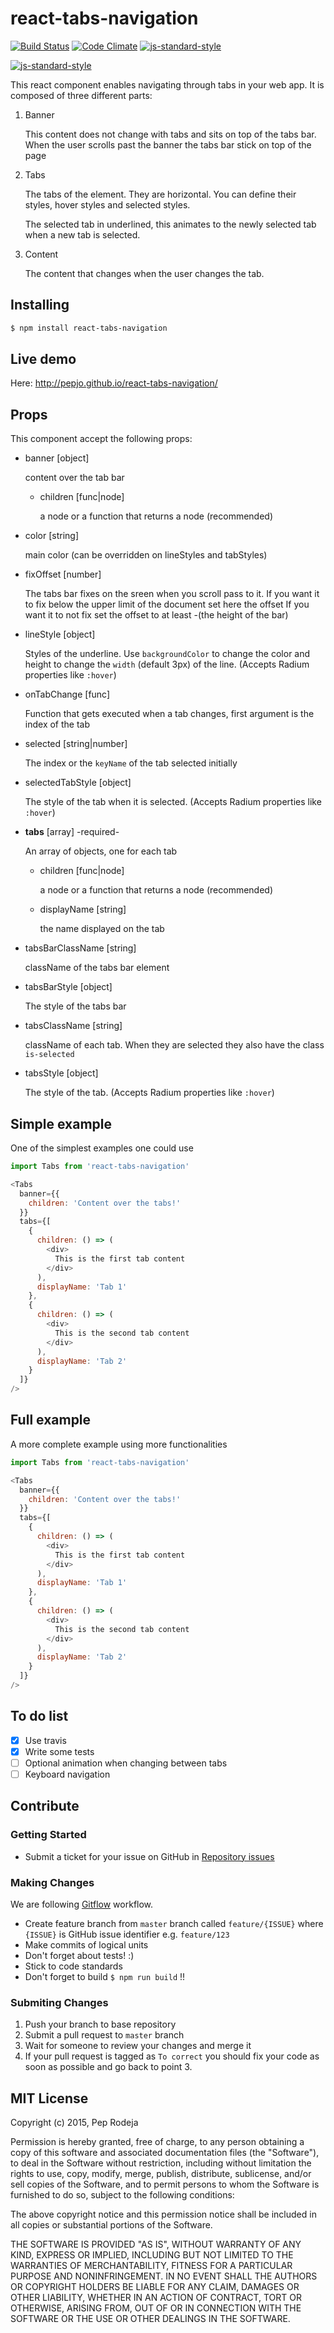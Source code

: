 react-tabs-navigation
=====================
[![Build Status](https://travis-ci.org/pepjo/react-tabs-navigation.svg)](https://travis-ci.org/pepjo/react-tabs-navigation) [![Code Climate](https://codeclimate.com/github/pepjo/react-tabs-navigation/badges/gpa.svg)](https://codeclimate.com/github/pepjo/react-tabs-navigation) [![js-standard-style](https://img.shields.io/badge/code%20style-standard-brightgreen.svg)](http://standardjs.com/)

[![js-standard-style](https://cdn.rawgit.com/feross/standard/master/badge.svg)](https://github.com/feross/standard)

This react component enables navigating through tabs in your web app.
It is composed of three different parts:

1. Banner

   This content does not change with tabs and sits on top of the tabs bar. When the user scrolls past the banner the tabs bar stick on top of the page

2. Tabs

   The tabs of the element. They are horizontal. You can define their styles, hover styles and selected styles.

   The selected tab in underlined, this animates to the newly selected tab when a new tab is selected.

3. Content

   The content that changes when the user changes the tab.

Installing
----------

```bash
$ npm install react-tabs-navigation
```

Live demo
---------

Here: http://pepjo.github.io/react-tabs-navigation/

Props
-----

This component accept the following props:

* banner [object]

  content over the tab bar

  * children [func|node]

    a node or a function that returns a node (recommended)

* color [string]

  main color (can be overridden on lineStyles and tabStyles)

* fixOffset [number]

  The tabs bar fixes on the sreen when you scroll pass to it.
  If you want it to fix below the upper limit of the document set here the offset
  If you want it to not fix set the offset to at least -(the height of the bar)

* lineStyle [object]

  Styles of the underline.
  Use `backgroundColor` to change the color and height to change the `width` (default 3px) of the line.
  (Accepts Radium properties like `:hover`)

* onTabChange [func]

  Function that gets executed when a tab changes, first argument is the index of the tab

* selected [string|number]

  The index or the `keyName` of the tab selected initially

* selectedTabStyle [object]

  The style of the tab when it is selected.
  (Accepts Radium properties like `:hover`)

* **tabs** [array] -required-

  An array of objects, one for each tab

  * children [func|node]

    a node or a function that returns a node (recommended)

  * displayName [string]

    the name displayed on the tab

* tabsBarClassName [string]

  className of the tabs bar element

* tabsBarStyle [object]

  The style of the tabs bar

* tabsClassName [string]

  className of each tab. When they are selected they also have the class `is-selected`

* tabsStyle [object]

  The style of the tab.
  (Accepts Radium properties like `:hover`)

Simple example
--------------

One of the simplest examples one could use

````javascript
import Tabs from 'react-tabs-navigation'

<Tabs
  banner={{
    children: 'Content over the tabs!'
  }}
  tabs={[
    {
      children: () => (
        <div>
          This is the first tab content
        </div>
      ),
      displayName: 'Tab 1'
    },
    {
      children: () => (
        <div>
          This is the second tab content
        </div>
      ),
      displayName: 'Tab 2'
    }
  ]}
/>
````

Full example
------------

A more complete example using more functionalities

````javascript
import Tabs from 'react-tabs-navigation'

<Tabs
  banner={{
    children: 'Content over the tabs!'
  }}
  tabs={[
    {
      children: () => (
        <div>
          This is the first tab content
        </div>
      ),
      displayName: 'Tab 1'
    },
    {
      children: () => (
        <div>
          This is the second tab content
        </div>
      ),
      displayName: 'Tab 2'
    }
  ]}
/>
````

To do list
----------

- [x] Use travis
- [x] Write some tests
- [ ] Optional animation when changing between tabs
- [ ] Keyboard navigation

Contribute
------------

### Getting Started

* Submit a ticket for your issue on GitHub in [Repository issues](https://github.com/pepjo/react-tabs-navigation/issues)

### Making Changes
We are following [Gitflow](http://nvie.com/posts/a-successful-git-branching-model/) workflow.

* Create feature branch from `master` branch called `feature/{ISSUE}` where `{ISSUE}` is GitHub issue identifier e.g. `feature/123`
* Make commits of logical units
* Don't forget about tests! :)
* Stick to code standards
* Don't forget to build `$ npm run build` !!



### Submiting Changes

1. Push your branch to base repository
2. Submit a pull request to `master` branch
3. Wait for someone to review your changes and merge it
4. If your pull request is tagged as `To correct` you should fix your code as soon as possible and go back to point 3.

MIT License
------------

Copyright (c) 2015, Pep Rodeja

Permission is hereby granted, free of charge, to any person obtaining a copy
of this software and associated documentation files (the "Software"), to deal
in the Software without restriction, including without limitation the rights
to use, copy, modify, merge, publish, distribute, sublicense, and/or sell
copies of the Software, and to permit persons to whom the Software is
furnished to do so, subject to the following conditions:

The above copyright notice and this permission notice shall be included in
all copies or substantial portions of the Software.

THE SOFTWARE IS PROVIDED "AS IS", WITHOUT WARRANTY OF ANY KIND, EXPRESS OR
IMPLIED, INCLUDING BUT NOT LIMITED TO THE WARRANTIES OF MERCHANTABILITY,
FITNESS FOR A PARTICULAR PURPOSE AND NONINFRINGEMENT.  IN NO EVENT SHALL THE
AUTHORS OR COPYRIGHT HOLDERS BE LIABLE FOR ANY CLAIM, DAMAGES OR OTHER
LIABILITY, WHETHER IN AN ACTION OF CONTRACT, TORT OR OTHERWISE, ARISING FROM,
OUT OF OR IN CONNECTION WITH THE SOFTWARE OR THE USE OR OTHER DEALINGS IN
THE SOFTWARE.
